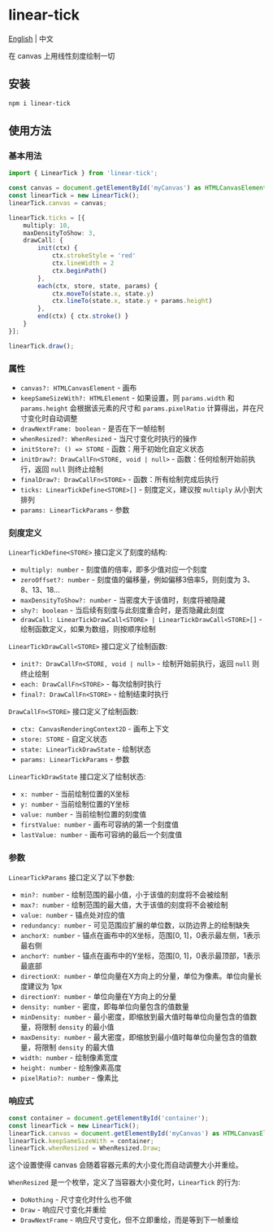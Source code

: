 # linear-tick

[English](README.md) | 中文

在 canvas 上用线性刻度绘制一切

## 安装

```bash
npm i linear-tick
```

## 使用方法

### 基本用法

```typescript
import { LinearTick } from 'linear-tick';

const canvas = document.getElementById('myCanvas') as HTMLCanvasElement;
const linearTick = new LinearTick();
linearTick.canvas = canvas;

linearTick.ticks = [{
    multiply: 10,
    maxDensityToShow: 3,
    drawCall: {
        init(ctx) {
            ctx.strokeStyle = 'red'
            ctx.lineWidth = 2
            ctx.beginPath()
        },
        each(ctx, store, state, params) {
            ctx.moveTo(state.x, state.y)
            ctx.lineTo(state.x, state.y + params.height)
        },
        end(ctx) { ctx.stroke() }
    }
}];

linearTick.draw();
```

### 属性

- `canvas?: HTMLCanvasElement` - 画布
- `keepSameSizeWith?: HTMLElement` - 如果设置，则 `params.width` 和 `params.height` 会根据该元素的尺寸和 `params.pixelRatio` 计算得出，并在尺寸变化时自动调整
- `drawNextFrame: boolean` - 是否在下一帧绘制
- `whenResized?: WhenResized` - 当尺寸变化时执行的操作
- `initStore?: () => STORE` - 函数：用于初始化自定义状态
- `initDraw?: DrawCallFn<STORE, void | null>` - 函数：任何绘制开始前执行，返回 `null` 则终止绘制
- `finalDraw?: DrawCallFn<STORE>` - 函数：所有绘制完成后执行
- `ticks: LinearTickDefine<STORE>[]` - 刻度定义，建议按 `multiply` 从小到大排列
- `params: LinearTickParams` - 参数

### 刻度定义

`LinearTickDefine<STORE>` 接口定义了刻度的结构:

- `multiply: number` - 刻度值的倍率，即多少值对应一个刻度
- `zeroOffset?: number` - 刻度值的偏移量，例如偏移3倍率5，则刻度为 3、8、13、18...
- `maxDensityToShow?: number` - 当密度大于该值时，刻度将被隐藏
- `shy?: boolean` - 当后续有刻度与此刻度重合时，是否隐藏此刻度
- `drawCall: LinearTickDrawCall<STORE> | LinearTickDrawCall<STORE>[]` - 绘制函数定义，如果为数组，则按顺序绘制

`LinearTickDrawCall<STORE>` 接口定义了绘制函数:

- `init?: DrawCallFn<STORE, void | null>` - 绘制开始前执行，返回 `null` 则终止绘制
- `each: DrawCallFn<STORE>` - 每次绘制时执行
- `final?: DrawCallFn<STORE>` - 绘制结束时执行

`DrawCallFn<STORE>` 接口定义了绘制函数:

- `ctx: CanvasRenderingContext2D` - 画布上下文
- `store: STORE` - 自定义状态
- `state: LinearTickDrawState` - 绘制状态
- `params: LinearTickParams` - 参数

`LinearTickDrawState` 接口定义了绘制状态:

- `x: number` - 当前绘制位置的X坐标
- `y: number` - 当前绘制位置的Y坐标
- `value: number` - 当前绘制位置的刻度值
- `firstValue: number` - 画布可容纳的第一个刻度值
- `lastValue: number` - 画布可容纳的最后一个刻度值

### 参数

`LinearTickParams` 接口定义了以下参数:

- `min?: number` - 绘制范围的最小值，小于该值的刻度将不会被绘制
- `max?: number` - 绘制范围的最大值，大于该值的刻度将不会被绘制
- `value: number` - 锚点处对应的值
- `redundancy: number` - 可见范围应扩展的单位数，以防边界上的绘制缺失
- `anchorX: number` - 锚点在画布中的X坐标，范围[0, 1]，0表示最左侧，1表示最右侧
- `anchorY: number` - 锚点在画布中的Y坐标，范围[0, 1]，0表示最顶部，1表示最底部
- `directionX: number` - 单位向量在X方向上的分量，单位为像素。单位向量长度建议为 1px
- `directionY: number` - 单位向量在Y方向上的分量
- `density: number` - 密度，即每单位向量包含的值数量
- `minDensity: number` - 最小密度，即缩放到最大值时每单位向量包含的值数量，将限制 `density` 的最小值
- `maxDensity: number` - 最大密度，即缩放到最小值时每单位向量包含的值数量，将限制 `density` 的最大值
- `width: number` - 绘制像素宽度
- `height: number` - 绘制像素高度
- `pixelRatio?: number` - 像素比

### 响应式

```typescript
const container = document.getElementById('container');
const linearTick = new LinearTick();
linearTick.canvas = document.getElementById('myCanvas') as HTMLCanvasElement;
linearTick.keepSameSizeWith = container;
linearTick.whenResized = WhenResized.Draw;
```

这个设置使得 canvas 会随着容器元素的大小变化而自动调整大小并重绘。

`WhenResized` 是一个枚举，定义了当容器大小变化时，`LinearTick` 的行为:

- `DoNothing` - 尺寸变化时什么也不做
- `Draw` - 响应尺寸变化并重绘
- `DrawNextFrame` - 响应尺寸变化，但不立即重绘，而是等到下一帧重绘

